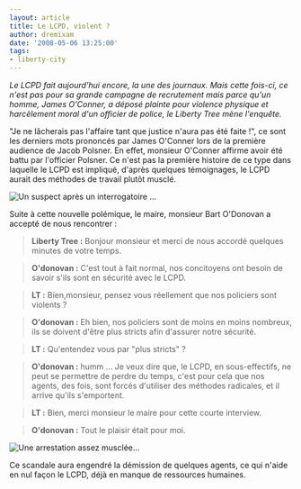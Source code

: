 ```yaml
---
layout: article
title: Le LCPD, violent ?
author: dremixam
date: '2008-05-06 13:25:00'
tags:
- liberty-city
---
```


_Le LCPD fait aujourd'hui encore, la une des journaux. Mais cette fois-ci, ce n'est pas pour sa grande campagne de recrutement mais parce qu'un homme, James O'Conner, a déposé plainte pour violence physique et harcèlement moral d'un officier de police, le Liberty Tree mène l'enquête._

"Je ne lâcherais pas l'affaire tant que justice n'aura pas été faite !", ce sont les derniers mots prononcés par James O'Conner lors de la première audience de Jacob Polsner. En effet, monsieur O'Conner affirme avoir été battu par l'officier Polsner. Ce n'est pas la première histoire de ce type dans laquelle le LCPD est impliqué, d'après quelques témoignages, le LCPD aurait des méthodes de travail plutôt musclé.

![Un suspect après un interrogatoire ...](  /content/images/2005/01/LCPDPOLICE2.jpg)

Suite à cette nouvelle polémique, le maire, monsieur Bart O'Donovan a accepté de nous rencontrer :

> **Liberty Tree :** Bonjour monsieur et merci de nous accordé quelques minutes de votre temps.

> **O'donovan :** C'est tout à fait normal, nos concitoyens ont besoin de savoir s'ils sont en sécurité avec le LCPD.

> **LT :** Bien,monsieur, pensez vous réellement que nos policiers sont violents ?

> **O'donovan :** Eh bien, nos policiers sont de moins en moins nombreux, ils se doivent d'être plus stricts afin d'assurer notre sécurité.

> **LT :** Qu'entendez vous par "plus stricts" ?

> **O'donovan :** humm ... Je veux dire que, le LCPD, en sous-effectifs, ne peut se permettre de perdre du temps, c'est pour cela que nos agents, des fois, sont forcés d'utiliser des méthodes radicales, et il arrive qu'ils s'emportent.

> **LT :** Bien, merci monsieur le maire pour cette courte interview.

> **O'donovan :** Tout le plaisir était pour moi.

![Une arrestation assez musclée...](  /content/images/2005/01/LCPDPOLICE3.jpg)

Ce scandale aura engendré la démission de quelques agents, ce qui n'aide en nul façon le LCPD, déjà en manque de ressources humaines.

<!--kg-card-end: markdown-->
